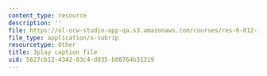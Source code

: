 ```yaml
---
content_type: resource
description: ''
file: https://ol-ocw-studio-app-qa.s3.amazonaws.com/courses/res-6-012-introduction-to-probability-spring-2018/5627cb12434283c4d035b08764b31319_zW1_iugJvF0.srt
file_type: application/x-subrip
resourcetype: Other
title: 3play caption file
uid: 5627cb12-4342-83c4-d035-b08764b31319
---
```

